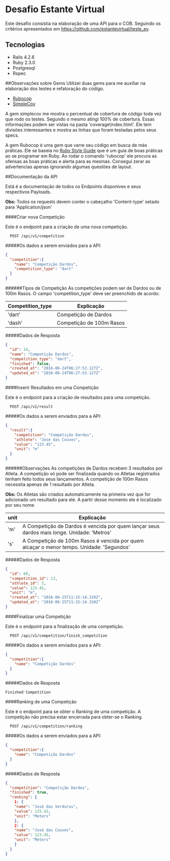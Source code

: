 # Desafio Estante Virtual

Este desafio consistia na elaboração de uma API para o COB. Seguindo os critérios apresentados em https://github.com/estantevirtual/teste_ev.

## Tecnologias
* Rails 4.2.6
* Ruby 2.3.0
* Postgresql
* Rspec

##Observações sobre Gems
Utilizei duas gems para me auxiliar na elaboração dos testes e refatoração do código.
* [Rubocop](https://github.com/bbatsov/rubocop)
* [SimpleCov](https://github.com/colszowka/simplecov)

A gem simplecov me mostra o percentual de cobertura de código toda vez que rodo os testes. Segundo o mesmo atingi 100% de cobertura. Essas informações podem ser vistas na pasta 'coverage\index.html'. Ele tem divisões interessantes e mostra as linhas que foram testadas pelos seus specs.

A gem Rubocop é uma gem que varre seu código em busca de más práticas. Ele se baseia no [Ruby Style Guide](https://github.com/bbatsov/ruby-style-guide) que é um guia de boas práticas ao se programar em Ruby. Ao rodar o comando 'rubocop' ele procura as ofensas as boas práticas e alerta para as mesmas. Consegui zerar as advertencias apenas ignorando algumas questões de layout.

##Documentação da API

Está é a documentação de todos os Endpoints disponíves e seus respectivos Payloads.

**Obs:** Todos os requests devem conter o cabeçalho 'Content-type' setado para 'Application/json'

####Criar nova Competição

Este é o endpoint para a criação de uma nova competição.

```
  POST /api/v1/competition
```

#####Os dados a serem enviados para a API:

```json
{
  "competition":{
    "name": "Competição Dardos",
    "competition_type": "dart"
  }
}
```

######Tipos de Competição
As competições podem ser de Dardos ou de 100m Rasos. O campo 'competition_type' deve ser preenchido de acordo:

Competition_type | Explicação
-----------------|-----------
'dart'| Competição de Dardos
'dash'| Competição de 100m Rasos

#####Dados de Resposta

```json
{
  "id": 14,
  "name": "Competição Dardos",
  "competition_type": "dart",
  "finished": false,
  "created_at": "2016-06-24T06:27:53.127Z",
  "updated_at": "2016-06-24T06:27:53.127Z"
}
```

####Inserir Resultados em uma Competição

Este é o endpoint para a criação de resultados para uma competição.

```
  POST /api/v1/result
```

#####Os dados a serem enviados para a API:

```json
{
  "result":{
    "competition": "Competição Dardos",
    "athlete": "José das Couves",
    "value": "123.45",
    "unit": "m"
  }
}
```

######Observações
As competições de Dardos recebem 3 resultados por Atleta. A competição só pode ser finalizada quando os Atletas registrados tenham feito todos seus lançamentos. A competição de 100m Rasos necessita apenas de 1 resultado por Atleta.

**Obs:** Os Atletas são criados automaticamente na primeira vez que for adicionado um resultado para ele. A partir desse momento ele é localizado por seu nome.

unit | Explicação
-----------------|-----------
'm'| A Competição de Dardos é vencida por quem lançar seus dardos mais longe. Unidade: 'Metros'
's'| A Competição de 100m Rasos é vencida por quem alcaçar o menor tempo. Unidade: 'Segundos'

#####Dados de Resposta

```json
{
  "id": 60,
  "competition_id": 13,
  "athlete_id": 5,
  "value": 123.45,
  "unit": "m",
  "created_at": "2016-06-25T11:15:14.310Z",
  "updated_at": "2016-06-25T11:15:14.310Z"
}
```

####Finalizar uma Competição

Este é o endpoint para a finalização de uma competição.

```
  POST /api/v1/competition/finish_competition
```

#####Os dados a serem enviados para a API:

```json
{
  "competition":{
    "name": "Competição Dardos"
  }
}
```

#####Dados de Resposta

```
Finished Competition
```

####Ranking de uma Competição

Este é o endpoint para se obter o Ranking de uma competição. A competição não precisa estar encerrada para obter-se o Ranking.

```
  POST /api/v1/competition/ranking
```

#####Os dados a serem enviados para a API:

```json
{
  "competition":{
    "name": "Competição Dardos"
  }
}
```

#####Dados de Resposta

```json
{
  "competition": "Competição Dardos",
  "finished": true,
  "ranking": {
    1: {
    "name": "José das Verduras",
    "value": 125.43,
    "unit": "Meters"
    },
    2: {
    "name": "José das Couves",
    "value": 123.45,
    "unit": "Meters"
    }
  }
}
```